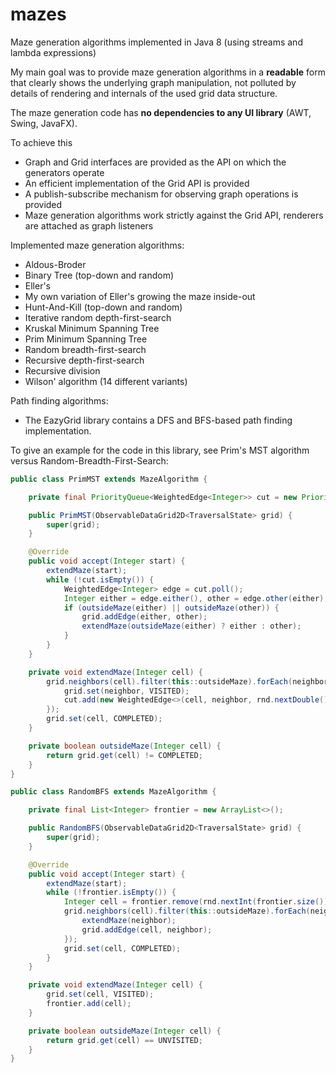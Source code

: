 # mazes

Maze generation algorithms implemented in Java 8 (using streams and lambda expressions)

My main goal was to provide maze generation algorithms in a **readable** form that clearly shows the
underlying graph manipulation, not polluted by details of rendering and internals of the used grid
data structure.

The maze generation code has **no dependencies to any UI library** (AWT, Swing, JavaFX).

To achieve this
- Graph and Grid interfaces are provided as the API on which the generators operate
- An efficient implementation of the Grid API is provided
- A publish-subscribe mechanism for observing graph operations is provided
- Maze generation algorithms work strictly against the Grid API, renderers are attached as graph
listeners

Implemented maze generation algorithms:

- Aldous-Broder
- Binary Tree (top-down and random)
- Eller's
- My own variation of Eller's growing the maze inside-out
- Hunt-And-Kill (top-down and random)
- Iterative random depth-first-search
- Kruskal Minimum Spanning Tree
- Prim Minimum Spanning Tree
- Random breadth-first-search
- Recursive depth-first-search
- Recursive division
- Wilson' algorithm (14 different variants)

Path finding algorithms:
- The EazyGrid library contains a DFS and BFS-based path finding implementation.

To give an example for the code in this library, see Prim's MST algorithm versus Random-Breadth-First-Search:

```java
public class PrimMST extends MazeAlgorithm {

	private final PriorityQueue<WeightedEdge<Integer>> cut = new PriorityQueue<>();

	public PrimMST(ObservableDataGrid2D<TraversalState> grid) {
		super(grid);
	}

	@Override
	public void accept(Integer start) {
		extendMaze(start);
		while (!cut.isEmpty()) {
			WeightedEdge<Integer> edge = cut.poll();
			Integer either = edge.either(), other = edge.other(either);
			if (outsideMaze(either) || outsideMaze(other)) {
				grid.addEdge(either, other);
				extendMaze(outsideMaze(either) ? either : other);
			}
		}
	}

	private void extendMaze(Integer cell) {
		grid.neighbors(cell).filter(this::outsideMaze).forEach(neighbor -> {
			grid.set(neighbor, VISITED);
			cut.add(new WeightedEdge<>(cell, neighbor, rnd.nextDouble()));
		});
		grid.set(cell, COMPLETED);
	}

	private boolean outsideMaze(Integer cell) {
		return grid.get(cell) != COMPLETED;
	}
}
```

```java
public class RandomBFS extends MazeAlgorithm {

	private final List<Integer> frontier = new ArrayList<>();

	public RandomBFS(ObservableDataGrid2D<TraversalState> grid) {
		super(grid);
	}

	@Override
	public void accept(Integer start) {
		extendMaze(start);
		while (!frontier.isEmpty()) {
			Integer cell = frontier.remove(rnd.nextInt(frontier.size()));
			grid.neighbors(cell).filter(this::outsideMaze).forEach(neighbor -> {
				extendMaze(neighbor);
				grid.addEdge(cell, neighbor);
			});
			grid.set(cell, COMPLETED);
		}
	}

	private void extendMaze(Integer cell) {
		grid.set(cell, VISITED);
		frontier.add(cell);
	}

	private boolean outsideMaze(Integer cell) {
		return grid.get(cell) == UNVISITED;
	}
}
```
